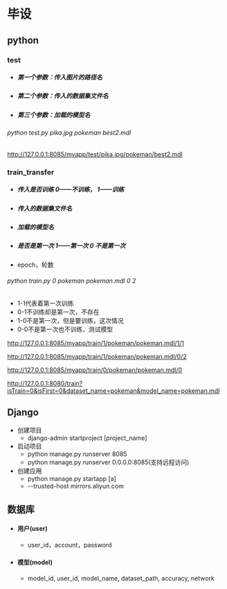 # 毕设

## python

### test

- ##### 第一个参数：传入图片的路径名

- ##### 第二个参数：传入的数据集文件名

- ##### 第三个参数：加载的模型名

###### python test.py pika.jpg pokeman best2.mdl

http://127.0.0.1:8085/myapp/test/pika.jpg/pokeman/best2.mdl

### train_transfer

- ##### 传入是否训练  0——不训练， 1——训练  

- ##### 传入的数据集文件名

- ##### 加载的模型名

- ##### 是否是第一次   1——第一次   0 不是第一次

- epoch，轮数

###### python train.py 0 pokeman pokeman.mdl 0  2

- 1-1代表着第一次训练
- 0-1不训练却是第一次，不存在
- 1-0不是第一次，但是要训练，这次情况
- 0-0不是第一次也不训练，测试模型

http://127.0.0.1:8085/myapp/train/1/pokeman/pokeman.mdl/1/1

http://127.0.0.1:8085/myapp/train/1/pokeman/pokeman.mdl/0/2

http://127.0.0.1:8085/myapp/train/0/pokeman/pokeman.mdl/0



http://127.0.0.1:8080/train?isTrain=0&isFirst=0&dataset_name=pokeman&model_name=pokeman.mdl

## Django

- 创建项目
  - django-admin startproject [project_name]
- 启动项目
  - python  manage.py  runserver 8085
  - python  manage.py  runserver 0.0.0.0:8085(支持远程访问)
- 创建应用
  - python manage.py startapp [a]
  - --trusted-host mirrors.aliyun.com



## 数据库

- #### 用户(user)

  - user_id，account，password

- #### 模型(model)

  - model_id, user_id, model_name, dataset_path, accuracy, network